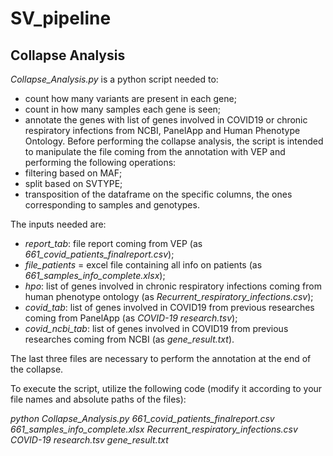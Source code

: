 # SV_pipeline

## Collapse Analysis 
*Collapse_Analysis.py* is a python script needed to:
*  count how many variants are present in each gene;
*  count in how many samples each gene is seen;
*  annotate the genes with list of genes involved in COVID19 or chronic respiratory infections from NCBI, PanelApp and Human Phenotype Ontology.
Before performing the collapse analysis, the script is intended to manipulate the file coming from the annotation with VEP and performing the following operations:
*  filtering based on MAF;
*  split based on SVTYPE;
*  transposition of the dataframe on the specific columns, the ones corresponding to samples and genotypes.



The inputs needed are:
*  _report_tab_: file report coming from VEP (as _661_covid_patients_finalreport.csv_);
*  _file_patients_ = excel file containing all info on patients (as _661_samples_info_complete.xlsx_);
*   _hpo_: list of genes involved in chronic respiratory infections coming from human phenotype ontology (as _Recurrent_respiratory_infections.csv_);
*  _covid_tab_: list of genes involved in COVID19 from previous researches coming from PanelApp (as _COVID-19 research.tsv_);
*  _covid_ncbi_tab_:  list of genes involved in COVID19 from previous researches coming from NCBI (as _gene_result.txt_).


The last three files are necessary to perform the annotation at the end of the collapse.
  
To execute the script, utilize the following code (modify it according to your file names and absolute paths of the files):

_python Collapse_Analysis.py 661_covid_patients_finalreport.csv 661_samples_info_complete.xlsx Recurrent_respiratory_infections.csv COVID-19 research.tsv gene_result.txt_
